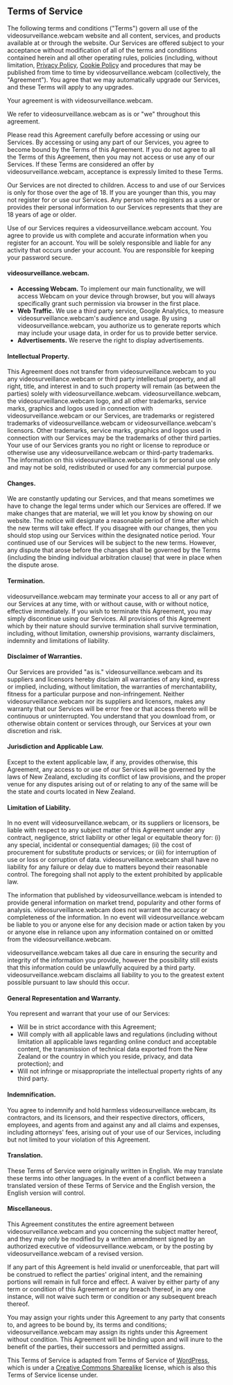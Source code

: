 
## Terms of Service

The following terms and conditions ("Terms") govern all use of the videosurveillance.webcam website and all content, services, and products available at or through the website. Our Services are offered subject to your acceptance without modification of all of the terms and conditions contained herein and all other operating rules, policies (including, without limitation, [Privacy Policy](https://videosurveillance.webcam/privacy-policy), [Cookie Policy](https://videosurveillance.webcam/cookie-policy) and procedures that may be published from time to time by videosurveillance.webcam (collectively, the "Agreement"). You agree that we may automatically upgrade our Services, and these Terms will apply to any upgrades.

Your agreement is with videosurveillance.webcam.

We refer to videosurveillance.webcam as is or "we" throughout this agreement.

Please read this Agreement carefully before accessing or using our Services. By accessing or using any part of our Services, you agree to become bound by the Terms of this Agreement. If you do not agree to all the Terms of this Agreement, then you may not access or use any of our Services. If these Terms are considered an offer by videosurveillance.webcam, acceptance is expressly limited to these Terms.

Our Services are not directed to children. Access to and use of our Services is only for those over the age of 18. If you are younger than this, you may not register for or use our Services. Any person who registers as a user or provides their personal information to our Services represents that they are 18 years of age or older.

Use of our Services requires a videosurveillance.webcam account. You agree to provide us with complete and accurate information when you register for an account. You will be solely responsible and liable for any activity that occurs under your account. You are responsible for keeping your password secure.

#### videosurveillance.webcam.

*   **Accessing Webcam.** To implement our main functionality, we will access Webcam on your device through browser, but you will always specifically grant such permission via browser in the first place.
*   **Web Traffic.** We use a third party service, Google Analytics, to measure videosurveillance.webcam's audience and usage. By using videosurveillance.webcam, you authorize us to generate reports which may include your usage data, in order for us to provide better service.
*   **Advertisements.** We reserve the right to display advertisements.


#### Intellectual Property.

This Agreement does not transfer from videosurveillance.webcam to you any videosurveillance.webcam or third party intellectual property, and all right, title, and interest in and to such property will remain (as between the parties) solely with videosurveillance.webcam. videosurveillance.webcam, the videosurveillance.webcam logo, and all other trademarks, service marks, graphics and logos used in connection with videosurveillance.webcam or our Services, are trademarks or registered trademarks of videosurveillance.webcam or videosurveillance.webcam's licensors. Other trademarks, service marks, graphics and logos used in connection with our Services may be the trademarks of other third parties. Your use of our Services grants you no right or license to reproduce or otherwise use any videosurveillance.webcam or third-party trademarks. The information on this videosurveillance.webcam is for personal use only and may not be sold, redistributed or used for any commercial purpose.


#### Changes.
We are constantly updating our Services, and that means sometimes we have to change the legal terms under which our Services are offered. If we make changes that are material, we will let you know by showing on our website. The notice will designate a reasonable period of time after which the new terms will take effect. If you disagree with our changes, then you should stop using our Services within the designated notice period. Your continued use of our Services will be subject to the new terms. However, any dispute that arose before the changes shall be governed by the Terms (including the binding individual arbitration clause) that were in place when the dispute arose.


#### Termination.

videosurveillance.webcam may terminate your access to all or any part of our Services at any time, with or without cause, with or without notice, effective immediately. If you wish to terminate this Agreement, you may simply discontinue using our Services. All provisions of this Agreement which by their nature should survive termination shall survive termination, including, without limitation, ownership provisions, warranty disclaimers, indemnity and limitations of liability.


#### Disclaimer of Warranties.

Our Services are provided "as is." videosurveillance.webcam and its suppliers and licensors hereby disclaim all warranties of any kind, express or implied, including, without limitation, the warranties of merchantability, fitness for a particular purpose and non-infringement. Neither videosurveillance.webcam nor its suppliers and licensors, makes any warranty that our Services will be error free or that access thereto will be continuous or uninterrupted. You understand that you download from, or otherwise obtain content or services through, our Services at your own discretion and risk.


#### Jurisdiction and Applicable Law.

Except to the extent applicable law, if any, provides otherwise, this Agreement, any access to or use of our Services will be governed by the laws of New Zealand, excluding its conflict of law provisions, and the proper venue for any disputes arising out of or relating to any of the same will be the state and courts located in New Zealand.


#### Limitation of Liability.

In no event will videosurveillance.webcam, or its suppliers or licensors, be liable with respect to any subject matter of this Agreement under any contract, negligence, strict liability or other legal or equitable theory for: (i) any special, incidental or consequential damages; (ii) the cost of procurement for substitute products or services; or (iii) for interruption of use or loss or corruption of data. videosurveillance.webcam shall have no liability for any failure or delay due to matters beyond their reasonable control. The foregoing shall not apply to the extent prohibited by applicable law.

The information that published by videosurveillance.webcam is intended to provide general information on market trend, popularity and other forms of analysis. videosurveillance.webcam does not warrant the accuracy or completeness of the information. In no event will videosurveillance.webcam be liable to you or anyone else for any decision made or action taken by you or anyone else in reliance upon any information contained on or omitted from the videosurveillance.webcam.

videosurveillance.webcam takes all due care in ensuring the security and integrity of the information you provide, however the possibility still exists that this information could be unlawfully acquired by a third party. videosurveillance.webcam disclaims all liability to you to the greatest extent possible pursuant to law should this occur.


#### General Representation and Warranty.

You represent and warrant that your use of our Services:

*   Will be in strict accordance with this Agreement;
*   Will comply with all applicable laws and regulations (including without limitation all applicable laws regarding online conduct and acceptable content, the transmission of technical data exported from the New Zealand or the country in which you reside, privacy, and data protection); and
*   Will not infringe or misappropriate the intellectual property rights of any third party.


#### Indemnification.

You agree to indemnify and hold harmless videosurveillance.webcam, its contractors, and its licensors, and their respective directors, officers, employees, and agents from and against any and all claims and expenses, including attorneys' fees, arising out of your use of our Services, including but not limited to your violation of this Agreement.


#### Translation.

These Terms of Service were originally written in English. We may translate these terms into other languages. In the event of a conflict between a translated version of these Terms of Service and the English version, the English version will control.


#### Miscellaneous.

This Agreement constitutes the entire agreement between videosurveillance.webcam and you concerning the subject matter hereof, and they may only be modified by a written amendment signed by an authorized executive of videosurveillance.webcam, or by the posting by videosurveillance.webcam of a revised version.

If any part of this Agreement is held invalid or unenforceable, that part will be construed to reflect the parties' original intent, and the remaining portions will remain in full force and effect. A waiver by either party of any term or condition of this Agreement or any breach thereof, in any one instance, will not waive such term or condition or any subsequent breach thereof.

You may assign your rights under this Agreement to any party that consents to, and agrees to be bound by, its terms and conditions; videosurveillance.webcam may assign its rights under this Agreement without condition. This Agreement will be binding upon and will inure to the benefit of the parties, their successors and permitted assigns.

This Terms of Service is adapted from Terms of Service of [WordPress](https://wordpress.com), which is under a [Creative Commons Sharealike](http://creativecommons.org/licenses/by-sa/4.0/) license, which is also this Terms of Service license under.
